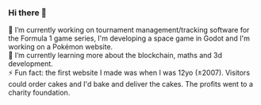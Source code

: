 ### Hi there 👋

🔭 I’m currently working on tournament management/tracking software for the Formula 1 game series, I'm developing a space game in Godot and I'm working on a Pokémon website.
<br>🌱 I’m currently learning more about the blockchain, maths and 3d development.
<br>⚡ Fun fact: the first website I made was when I was 12yo (±2007). Visitors could order cakes and I'd bake and deliver the cakes. The profits went to a charity foundation.

<!--
**DerkJanSpeelman/DerkJanSpeelman** is a ✨ _special_ ✨ repository because its `README.md` (this file) appears on your GitHub profile.

Here are some ideas to get you started:

- 🔭 I’m currently working on ...
- 🌱 I’m currently learning ...
- 👯 I’m looking to collaborate on ...
- 🤔 I’m looking for help with ...
- 💬 Ask me about ...
- 📫 How to reach me: ...
- 😄 Pronouns: ...
- ⚡ Fun fact: ...
-->
